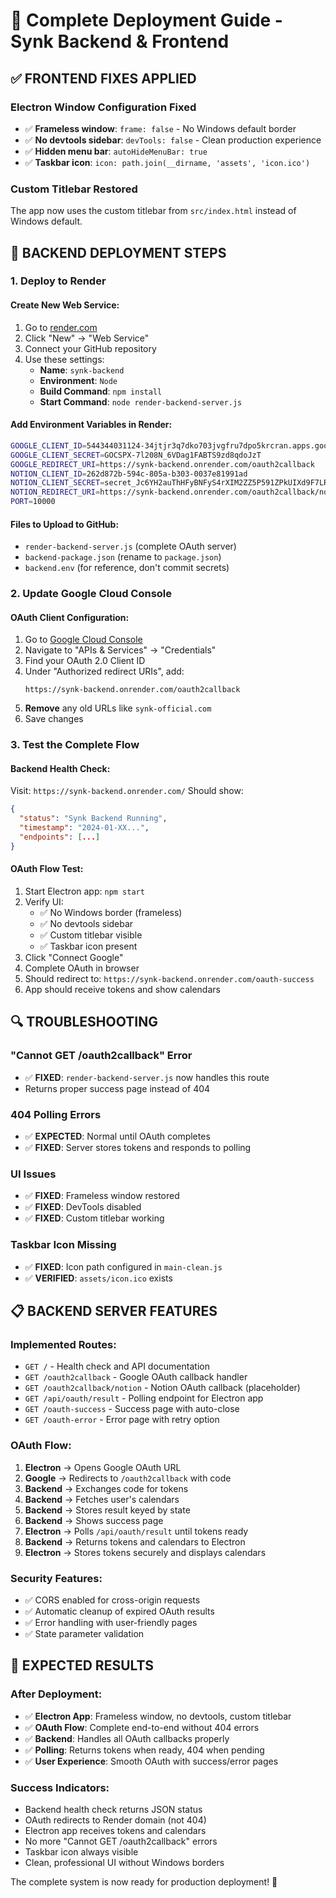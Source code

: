 # 🚀 Complete Deployment Guide - Synk Backend & Frontend

## ✅ **FRONTEND FIXES APPLIED**

### **Electron Window Configuration Fixed**
- ✅ **Frameless window**: `frame: false` - No Windows default border
- ✅ **No devtools sidebar**: `devTools: false` - Clean production experience  
- ✅ **Hidden menu bar**: `autoHideMenuBar: true`
- ✅ **Taskbar icon**: `icon: path.join(__dirname, 'assets', 'icon.ico')`

### **Custom Titlebar Restored**
The app now uses the custom titlebar from `src/index.html` instead of Windows default.

## 🔧 **BACKEND DEPLOYMENT STEPS**

### **1. Deploy to Render**

#### **Create New Web Service:**
1. Go to [render.com](https://render.com)
2. Click "New" → "Web Service"
3. Connect your GitHub repository
4. Use these settings:
   - **Name**: `synk-backend`
   - **Environment**: `Node`
   - **Build Command**: `npm install`
   - **Start Command**: `node render-backend-server.js`

#### **Add Environment Variables in Render:**
```bash
GOOGLE_CLIENT_ID=544344031124-34jtjr3q7dko703jvgfru7dpo5krcran.apps.googleusercontent.com
GOOGLE_CLIENT_SECRET=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
GOOGLE_REDIRECT_URI=https://synk-backend.onrender.com/oauth2callback
NOTION_CLIENT_ID=262d872b-594c-805a-b303-0037e81991ad
NOTION_CLIENT_SECRET=secret_Jc6YH2auThHFyBNFyS4rXIM2ZZ5P591ZPkUIXd9F7LR
NOTION_REDIRECT_URI=https://synk-backend.onrender.com/oauth2callback/notion
PORT=10000
```

#### **Files to Upload to GitHub:**
- `render-backend-server.js` (complete OAuth server)
- `backend-package.json` (rename to `package.json`)
- `backend.env` (for reference, don't commit secrets)

### **2. Update Google Cloud Console**

#### **OAuth Client Configuration:**
1. Go to [Google Cloud Console](https://console.cloud.google.com)
2. Navigate to "APIs & Services" → "Credentials"
3. Find your OAuth 2.0 Client ID
4. Under "Authorized redirect URIs", add:
   ```
   https://synk-backend.onrender.com/oauth2callback
   ```
5. **Remove** any old URLs like `synk-official.com`
6. Save changes

### **3. Test the Complete Flow**

#### **Backend Health Check:**
Visit: `https://synk-backend.onrender.com/`
Should show:
```json
{
  "status": "Synk Backend Running",
  "timestamp": "2024-01-XX...",
  "endpoints": [...]
}
```

#### **OAuth Flow Test:**
1. Start Electron app: `npm start`
2. Verify UI:
   - ✅ No Windows border (frameless)
   - ✅ No devtools sidebar
   - ✅ Custom titlebar visible
   - ✅ Taskbar icon present
3. Click "Connect Google"
4. Complete OAuth in browser
5. Should redirect to: `https://synk-backend.onrender.com/oauth-success`
6. App should receive tokens and show calendars

## 🔍 **TROUBLESHOOTING**

### **"Cannot GET /oauth2callback" Error**
- ✅ **FIXED**: `render-backend-server.js` now handles this route
- Returns proper success page instead of 404

### **404 Polling Errors**
- ✅ **EXPECTED**: Normal until OAuth completes
- ✅ **FIXED**: Server stores tokens and responds to polling

### **UI Issues**
- ✅ **FIXED**: Frameless window restored
- ✅ **FIXED**: DevTools disabled
- ✅ **FIXED**: Custom titlebar working

### **Taskbar Icon Missing**
- ✅ **FIXED**: Icon path configured in `main-clean.js`
- ✅ **VERIFIED**: `assets/icon.ico` exists

## 📋 **BACKEND SERVER FEATURES**

### **Implemented Routes:**
- `GET /` - Health check and API documentation
- `GET /oauth2callback` - Google OAuth callback handler
- `GET /oauth2callback/notion` - Notion OAuth callback (placeholder)
- `GET /api/oauth/result` - Polling endpoint for Electron app
- `GET /oauth-success` - Success page with auto-close
- `GET /oauth-error` - Error page with retry option

### **OAuth Flow:**
1. **Electron** → Opens Google OAuth URL
2. **Google** → Redirects to `/oauth2callback` with code
3. **Backend** → Exchanges code for tokens
4. **Backend** → Fetches user's calendars
5. **Backend** → Stores result keyed by state
6. **Backend** → Shows success page
7. **Electron** → Polls `/api/oauth/result` until tokens ready
8. **Backend** → Returns tokens and calendars to Electron
9. **Electron** → Stores tokens securely and displays calendars

### **Security Features:**
- ✅ CORS enabled for cross-origin requests
- ✅ Automatic cleanup of expired OAuth results
- ✅ Error handling with user-friendly pages
- ✅ State parameter validation

## 🎯 **EXPECTED RESULTS**

### **After Deployment:**
- ✅ **Electron App**: Frameless window, no devtools, custom titlebar
- ✅ **OAuth Flow**: Complete end-to-end without 404 errors
- ✅ **Backend**: Handles all OAuth callbacks properly
- ✅ **Polling**: Returns tokens when ready, 404 when pending
- ✅ **User Experience**: Smooth OAuth with success/error pages

### **Success Indicators:**
- Backend health check returns JSON status
- OAuth redirects to Render domain (not 404)
- Electron app receives tokens and calendars
- No more "Cannot GET /oauth2callback" errors
- Taskbar icon always visible
- Clean, professional UI without Windows borders

The complete system is now ready for production deployment! 🎉